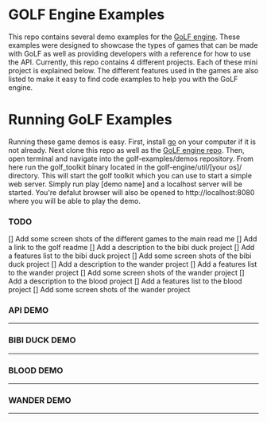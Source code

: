 
# GOLF Engine Examples

This repo contains several demo examples for the [GoLF engine](https://github.com/bjatkin/golf-engine). These examples
were designed to showcase the types of games that can be made with GoLF as well as providing developers with a reference
for how to use the API. Currently, this repo contains 4 different projects. Each of these mini project is explained below.
The different features used in the games are also listed to make it easy to find code examples to help you with the
GoLF engine.

# Running GoLF Examples

Running these game demos is easy. First, install [go](https://golang.org/) on your computer if it is not already.
Next clone this repo as well as the [GoLF engine repo](https://github.com/bjatkin/golf-engine). Then, open terminal
and navigate into the golf-examples/demos repository. From here run the golf_toolkit binary located 
in the golf-engine/util/[your os]/ directory. This will start the golf toolkit which you can use to 
start a simple web server. Simply run play [demo name] and a localhost server will be started. 
You're defalut browser will also be opened to http://localhost:8080 where you will be able to play the demo.

### TODO
[] Add some screen shots of the different games to the main read me
[] Add a link to the golf readme
[] Add a description to the bibi duck project
[] Add a features list to the bibi duck project
[] Add some screen shots of the bibi duck project
[] Add a description to the wander project
[] Add a features list to the wander project
[] Add some screen shots of the wander project
[] Add a description to the blood project
[] Add a features list to the blood project
[] Add some screen shots of the wander project

### API DEMO
---
### BIBI DUCK DEMO
---
### BLOOD DEMO
---
### WANDER DEMO
---


